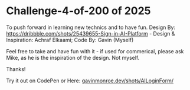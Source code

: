 # Challenge-4-of-200 of 2025

To push forward in learning new technics and to have fun. Design By: https://dribbble.com/shots/25439655-Sign-in-AI-Platform - Design & Inspiration: Achraf Elkaami; Code By: Gavin (Myself)

Feel free to take and have fun with it - if used for commerical, please ask Mike, as he is the inspiration of the design. Not myself.

Thanks!

Try it out on CodePen or Here: [gavinmonroe.dev/shots/AILoginForm/](https://gavinmonroe.dev/shots/AILoginForm/)
